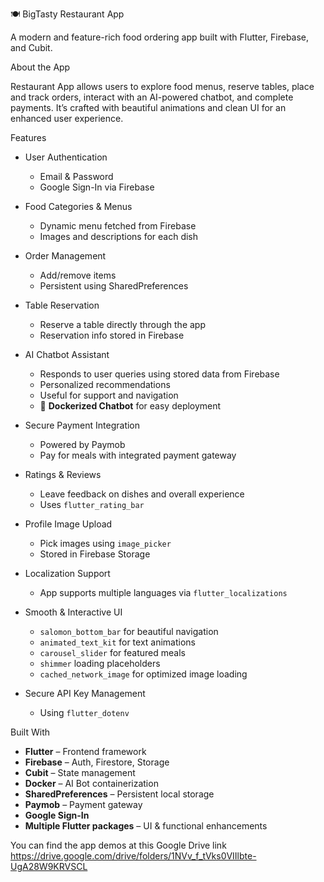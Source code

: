 🍽️ BigTasty Restaurant App

A modern and feature-rich food ordering app built with Flutter, Firebase, and Cubit.

About the App

Restaurant App allows users to explore food menus, reserve tables, place and track orders, interact with an AI-powered chatbot, and complete payments. It’s crafted with beautiful animations and clean UI for an enhanced user experience.

Features

- User Authentication  
  - Email & Password  
  - Google Sign-In via Firebase

- Food Categories & Menus  
  - Dynamic menu fetched from Firebase  
  - Images and descriptions for each dish

- Order Management 
  - Add/remove items  
  - Persistent using SharedPreferences

- Table Reservation 
  - Reserve a table directly through the app  
  - Reservation info stored in Firebase

- AI Chatbot Assistant
  - Responds to user queries using stored data from Firebase  
  - Personalized recommendations  
  - Useful for support and navigation  
  - 🐳 **Dockerized Chatbot** for easy deployment

- Secure Payment Integration
  - Powered by Paymob  
  - Pay for meals with integrated payment gateway

- Ratings & Reviews 
  - Leave feedback on dishes and overall experience  
  - Uses `flutter_rating_bar`

- Profile Image Upload
  - Pick images using `image_picker`  
  - Stored in Firebase Storage

- Localization Support 
  - App supports multiple languages via `flutter_localizations`

- Smooth & Interactive UI
  - `salomon_bottom_bar` for beautiful navigation  
  - `animated_text_kit` for text animations  
  - `carousel_slider` for featured meals  
  - `shimmer` loading placeholders  
  - `cached_network_image` for optimized image loading

- Secure API Key Management
  - Using `flutter_dotenv`

Built With

- **Flutter** – Frontend framework  
- **Firebase** – Auth, Firestore, Storage  
- **Cubit** – State management  
- **Docker** – AI Bot containerization  
- **SharedPreferences** – Persistent local storage  
- **Paymob** – Payment gateway  
- **Google Sign-In**  
- **Multiple Flutter packages** – UI & functional enhancements

You can find the app demos at this Google Drive link
https://drive.google.com/drive/folders/1NVv_f_tVks0VIIlbte-UgA28W9KRVSCL
